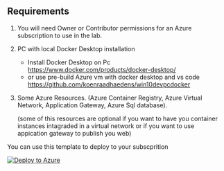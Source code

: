 

## Requirements

1. You will need Owner or Contributor permissions for an Azure subscription to use in the lab.
2. PC with local Docker Desktop installation 
    - Install Docker Desktop on Pc  <https://www.docker.com/products/docker-desktop/>
    - or use pre-build Azure vm with docker desktop and vs code <https://github.com/koenraadhaedens/win10devpcdocker> 

3. Some Azure Resources. (Azure Container Registry, Azure Virtual Network, Application Gateway, Azure Sql database).

    (some of this resources are optional if you want to have you container instances intagraded in a virtual network or if you want to use appication gateway to publish you web)
    
You can use this template to deploy to your subscprition
   
   

[![Deploy to Azure](https://aka.ms/deploytoazurebutton)](https://portal.azure.com/#create/Microsoft.Template/uri/https%3A%2F%2Fraw.githubusercontent.com%2Fkoenraadhaedens%2FMTTCohackContainers%2Fmain%2Fbeforecohack%2Fbeforecohack.json)

